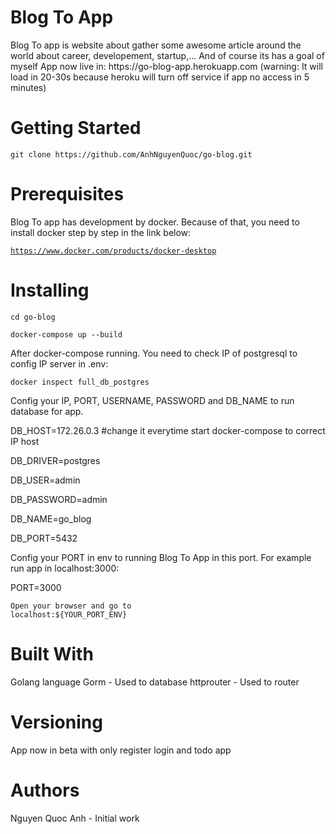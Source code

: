 <h1>Blog To App</h1>
Blog To app is website about gather some awesome article around the world about career, developement, startup,... And of course its has a goal of myself
App now live in: https://go-blog-app.herokuapp.com (warning: It will load in 20-30s because heroku will turn off service if app no access in 5 minutes)

<h1>Getting Started</h1>
<code>git clone https://github.com/AnhNguyenQuoc/go-blog.git</code>

<h1>Prerequisites</h1>
Blog To app has development by docker. Because of that, you need to install docker step by step in the link below:

<code>https://www.docker.com/products/docker-desktop</code>


<h1>Installing</h1>
<code>cd go-blog</code>

<code>docker-compose up --build</code>

After docker-compose running. You need to check IP of postgresql to config IP server in .env:

<code>docker inspect full_db_postgres</code>

Config your IP, PORT, USERNAME, PASSWORD and DB_NAME to run database for app.

DB_HOST=172.26.0.3 #change it everytime start docker-compose to correct IP host

DB_DRIVER=postgres

DB_USER=admin

DB_PASSWORD=admin

DB_NAME=go_blog

DB_PORT=5432

Config your PORT in env to running Blog To App in this port. For example run app in localhost:3000:

PORT=3000

<code>Open your browser and go to localhost:${YOUR_PORT_ENV}</code>

<h1>Built With</h1>
Golang language
Gorm - Used to database
httprouter - Used to router

<h1>Versioning</h1>
App now in beta with only register login and todo app

<h1>Authors</h1>
Nguyen Quoc Anh - Initial work
